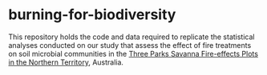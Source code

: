 # burning-for-biodiversity
This repository holds the code and data required to replicate the statistical analyses conducted on our study that assess the effect of fire treatments on soil microbial communities in the [Three Parks Savanna Fire-effects Plots in the Northern Territory](https://www.ltern.org.au/ltern-plot-networks/three-parks-savanna), Australia.
